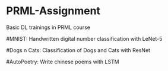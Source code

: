 # PRML-Assignment

Basic DL trainings in PRML course

#MNIST: Handwritten digital number classification with LeNet-5

#Dogs n Cats: Classification of Dogs and Cats with ResNet

#AutoPoetry: Write chinese poems with LSTM
